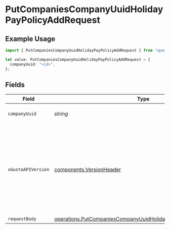 # PutCompaniesCompanyUuidHolidayPayPolicyAddRequest

## Example Usage

```typescript
import { PutCompaniesCompanyUuidHolidayPayPolicyAddRequest } from "openapi/models/operations";

let value: PutCompaniesCompanyUuidHolidayPayPolicyAddRequest = {
  companyUuid: "<id>",
};
```

## Fields

| Field                                                                                                                                                                                                                        | Type                                                                                                                                                                                                                         | Required                                                                                                                                                                                                                     | Description                                                                                                                                                                                                                  |
| ---------------------------------------------------------------------------------------------------------------------------------------------------------------------------------------------------------------------------- | ---------------------------------------------------------------------------------------------------------------------------------------------------------------------------------------------------------------------------- | ---------------------------------------------------------------------------------------------------------------------------------------------------------------------------------------------------------------------------- | ---------------------------------------------------------------------------------------------------------------------------------------------------------------------------------------------------------------------------- |
| `companyUuid`                                                                                                                                                                                                                | *string*                                                                                                                                                                                                                     | :heavy_check_mark:                                                                                                                                                                                                           | The UUID of the company                                                                                                                                                                                                      |
| `xGustoAPIVersion`                                                                                                                                                                                                           | [components.VersionHeader](../../models/components/versionheader.md)                                                                                                                                                         | :heavy_minus_sign:                                                                                                                                                                                                           | Determines the date-based API version associated with your API call. If none is provided, your application's [minimum API version](https://docs.gusto.com/embedded-payroll/docs/api-versioning#minimum-api-version) is used. |
| `requestBody`                                                                                                                                                                                                                | [operations.PutCompaniesCompanyUuidHolidayPayPolicyAddRequestBody](../../models/operations/putcompaniescompanyuuidholidaypaypolicyaddrequestbody.md)                                                                         | :heavy_minus_sign:                                                                                                                                                                                                           | N/A                                                                                                                                                                                                                          |